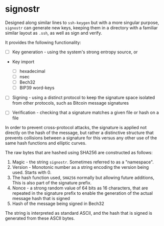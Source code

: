 # signostr

Designed along similar lines to `ssh-keygen` but with a more singular purpose,
`signostr` can generate new keys, keeping them in a directory with a familiar
similar layout as `.ssh`, as well as sign and verify.

It provides the following functionality:

- [ ] Key generation - using the system's strong entropy source, or

- Key import

    - [ ] hexadecimal
    - [ ] nsec
    - [ ] Bech32
    - [ ] BIP39 word-keys

- [ ] Signing - using a distinct protocol to keep the signature space
  isolated from other protocols, such as Bitcoin message signatures

- [ ] Verification - checking that a signature matches a given file or hash on
  a file

In order to prevent cross-protocol attacks, the signature is applied not
directly on the hash of the message, but rather a distinctive structure
that prevents collisions between a signature for this versus any other use
of the same hash functions and elliptic curves.

The raw bytes that are hashed using SHA256 are constructed as follows:

1. Magic - the string `signostr`. Sometimes referred to as a "namespace".
2. Version - Monotonic number as a string encoding the version being used.
   Starts with 0.
3. The hash function used, `SHA256` normally but allowing future additions,
   This is also part of the signature prefix.
4. Nonce - a strong random value of 64 bits as 16
   characters, that are repeated in the signature prefix to enable the
   generation of the actual message hash that is signed
5. Hash of the message being signed in Bech32

The string is interpreted as standard ASCII, and the hash that is signed is
generated from these ASCII bytes.